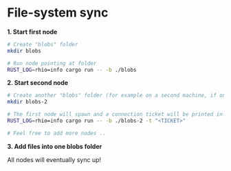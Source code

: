 # File-system sync

**1. Start first node**

```bash
# Create "blobs" folder
mkdir blobs

# Run node pointing at folder
RUST_LOG=rhio=info cargo run -- -b ./blobs
```

**2. Start second node**

```bash
# Create another "blobs" folder (for example on a second machine, if on the same machine, make sure it has a different name)
mkdir blobs-2

# The first node will spawn and a connection ticket will be printed in stdout, launch a second node and use these addresses to connect to it
RUST_LOG=rhio=info cargo run -- -b ./blobs-2 -t "<TICKET>"

# Feel free to add more nodes ..
```

**3. Add files into one blobs folder**

All nodes will eventually sync up!
